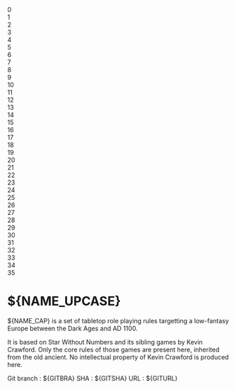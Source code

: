 
<div class="ruler"><div>0</div> <!-- TODO move me somewhere else -->
<div>1</div><div>2</div><div>3</div><div>4</div><div>5</div><div>6</div>
<div>7</div><div>8</div><div>9</div><div>10</div><div>11</div><div>12</div>
<div>13</div><div>14</div><div>15</div><div>16</div><div>17</div><div>18</div>
<div>19</div><div>20</div><div>21</div><div>22</div><div>23</div><div>24</div>
<div>25</div><div>26</div><div>27</div><div>28</div><div>29</div><div>30</div>
<div>31</div><div>32</div><div>33</div><div>34</div><div>35</div>
</div>

<!-- .book-title -->
# ${NAME_UPCASE}

${NAME_CAP} is a set of tabletop role playing rules targetting a low-fantasy Europe between the Dark Ages and AD 1100.

It is based on Star Without Numbers and its sibling games by Kevin Crawford. Only the core rules of those games are present here, inherited from the old ancient. No intellectual property of Kevin Crawford is produced here.

Git branch
: ${GITBRA}
SHA
: ${GITSHA}
URL
: ${GITURL}

